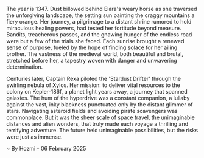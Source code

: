 
The year is 1347.  Dust billowed behind Elara's weary horse as she traversed the unforgiving landscape, the setting sun painting the craggy mountains a fiery orange.  Her journey, a pilgrimage to a distant shrine rumored to hold miraculous healing powers, had tested her fortitude beyond measure.  Bandits, treacherous passes, and the gnawing hunger of the endless road were but a few of the trials she faced.  Each sunrise brought a renewed sense of purpose, fueled by the hope of finding solace for her ailing brother.  The vastness of the medieval world, both beautiful and brutal, stretched before her, a tapestry woven with danger and unwavering determination.

Centuries later, Captain Rexa piloted the 'Stardust Drifter' through the swirling nebula of Xylos.  Her mission: to deliver vital resources to the colony on Kepler-186f, a planet light years away, a journey that spanned galaxies.  The hum of the hyperdrive was a constant companion, a lullaby against the vast, inky blackness punctuated only by the distant glimmer of stars. Navigating asteroid fields and avoiding pirate scavengers was commonplace. But it was the sheer scale of space travel, the unimaginable distances and alien wonders, that truly made each voyage a thrilling and terrifying adventure. The future held unimaginable possibilities, but the risks were just as immense.

~ By Hozmi - 06 February 2025
